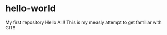 # hello-world
My first repository
Hello All!!  This is my measly attempt to get familiar with GIT!!
